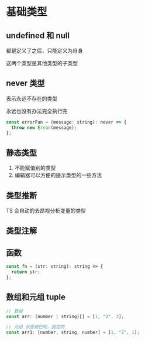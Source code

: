 # 基础类型

## undefined 和 null

都是定义了之后，只能定义为自身

这两个类型是其他类型的子类型

## never 类型

表示永远不存在的类型

永远也没有办法完全执行完

```js
const errorFun = (message: string): never => {
  throw new Error(message);
};
```

## 静态类型

1. 不能赋值别的类型
2. 编辑器可以方便的提示类型的一些方法

## 类型推断

TS 会自动的去昂视分析变量的类型

## 类型注解

## 函数

```js
const fn = (str: string): string => {
  return str;
};
```

## 数组和元组 tuple

```js
// 数组
const arr: (number | string)[] = [1, "2", 3];

// 元组 长度是已知，固定的
const arr1: [number, string, number] = [1, "2", 1];
```
